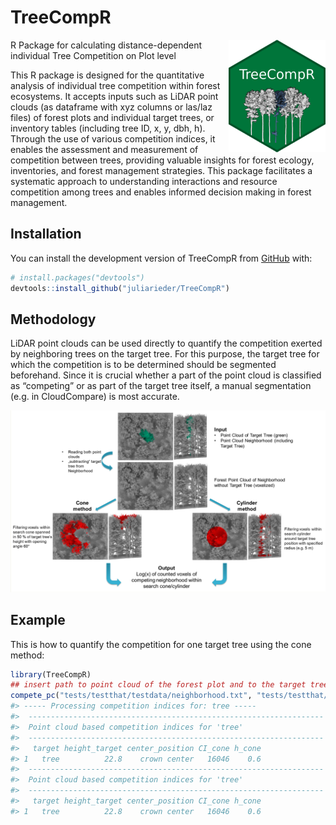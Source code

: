 
<!-- README.md is generated from README.Rmd. Please edit that file -->

# TreeCompR

<!-- badges: start -->

<img src="man/figures/logo.png" height="180" alt="Hexsticker" style="float: right;">
R Package for calculating distance-dependent individual Tree Competition
on Plot level

<!-- badges: end -->

This R package is designed for the quantitative analysis of individual
tree competition within forest ecosystems. It accepts inputs such as
LiDAR point clouds (as dataframe with xyz columns or las/laz files) of
forest plots and individual target trees, or inventory tables (including
tree ID, x, y, dbh, h). Through the use of various competition indices,
it enables the assessment and measurement of competition between trees,
providing valuable insights for forest ecology, inventories, and forest
management strategies. This package facilitates a systematic approach to
understanding interactions and resource competition among trees and
enables informed decision making in forest management.

## Installation

You can install the development version of TreeCompR from
[GitHub](https://github.com/) with:

``` r
# install.packages("devtools")
devtools::install_github("juliarieder/TreeCompR")
```

## Methodology

LiDAR point clouds can be used directly to quantify the competition
exerted by neighboring trees on the target tree. For this purpose, the
target tree for which the competition is to be determined should be
segmented beforehand. Since it is crucial whether a part of the point
cloud is classified as “competing” or as part of the target tree itself,
a manual segmentation (e.g. in CloudCompare) is most accurate.

<img src="man/figures/cone_cyl_method.jpg" alt="Methods Workflow" width="900">

## Example

This is how to quantify the competition for one target tree using the
cone method:

``` r
library(TreeCompR)
## insert path to point cloud of the forest plot and to the target tree point cloud
compete_pc("tests/testthat/testdata/neighborhood.txt", "tests/testthat/testdata/tree.txt", "cone")
#> ----- Processing competition indices for: tree -----
#>  ------------------------------------------------------------------
#>  Point cloud based competition indices for 'tree' 
#>  ------------------------------------------------------------------
#>   target height_target center_position CI_cone h_cone
#> 1   tree          22.8    crown center   16046    0.6
#>  ------------------------------------------------------------------
#>  Point cloud based competition indices for 'tree' 
#>  ------------------------------------------------------------------
#>   target height_target center_position CI_cone h_cone
#> 1   tree          22.8    crown center   16046    0.6
```
